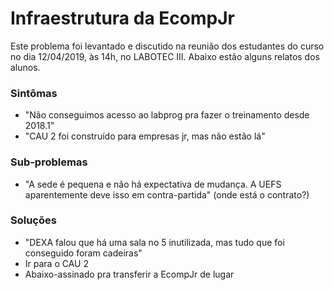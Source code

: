 # Infraestrutura da EcompJr

Este problema foi levantado e discutido na reunião dos estudantes do curso no dia 12/04/2019, às 14h, no LABOTEC III. Abaixo estão alguns relatos dos alunos.

### Sintômas
- "Não conseguimos acesso ao labprog pra fazer o treinamento desde 2018.1"
- "CAU 2 foi construído para empresas jr, mas não estão lá"

### Sub-problemas
- "A sede é pequena e não há expectativa de mudança. A UEFS aparentemente deve isso em contra-partida" (onde está o contrato?)

### Soluções
- "DEXA falou que há uma sala no 5 inutilizada, mas tudo que foi conseguido foram cadeiras"
- Ir para o CAU 2
- Abaixo-assinado pra transferir a EcompJr de lugar
